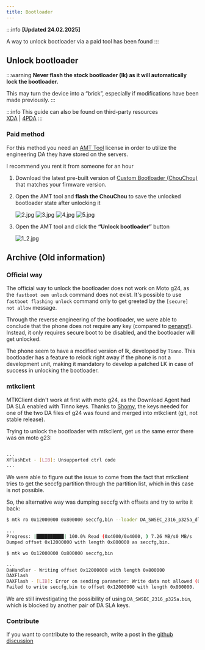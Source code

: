 ```yaml
---
title: Bootloader
---
```


:::info 
**[Updated 24.02.2025]** 

A way to unlock bootloader via a paid tool has been found
:::

## Unlock bootloader
:::warning
**Never flash the stock bootloader (lk) as it will automatically lock the bootloader.**

This may turn the device into a “brick”, especially if modifications have been made previously.
:::

:::info
This guide can also be found on third-party resources<br />
[XDA](https://xdaforums.com/t/moto-g24-g24-power-fogorow-bootloader-unlock.4721213/) | [4PDA](https://4pda.to/forum/index.php?showtopic=1087420&view=findpost&p=135493823)
:::

### Paid method
For this method you need an [AMT Tool](https://androidmultitool.com/) license in order to utilize the engineering DA they have stored on the servers.

I recommend you rent it from someone for an hour

1. Download the latest pre-built version of [Custom Bootloader (ChouChou)](../modding/custom-bootloader.mdx) that matches your firmware version.
2. Open the AMT tool and **flash the ChouChou** to save the unlocked bootloader state after unlocking it

   ![2.jpg](../../static/assets/bootloader/2.jpg)
   ![3.jpg](../../static/assets/bootloader/3.jpg)
   ![4.jpg](../../static/assets/bootloader/4.jpg)
   ![5.jpg](../../static/assets/bootloader/5.jpg)

3. Open the AMT tool and click the **“Unlock bootloader”** button

   ![1_2.jpg](../../static/assets/bootloader/1_2.jpg)

## Archive (Old information)

### Official way

The official way to unlock the bootloader does not work on Moto g24, as the `fastboot oem unlock` command does not exist.
It's possible to use `fastboot flashing unlock` command only to get greeted by the `[secure] not allow` message.

Through the reverse engineering of the bootloader, we were able to conclude that the phone does not require any key (compared to [penangf](https://penangf.fuckyoumoto.xyz/docs/dev/oem-key-algorithm)).
Instead, it only requires secure boot to be disabled, and the bootloader will get unlocked.

The phone seem to have a modified version of lk, developed by `Tinno`. This bootloader has a feature to relock right away if the phone is not a development unit, making it mandatory to develop a patched LK in case of success in unlocking the bootloader.

### mtkclient

MTKClient didn't work at first with moto g24, as the Download Agent had DA SLA enabled with Tinno keys.
Thanks to [Shomy](https://github.com/shomykohai), the keys needed for one of the two DA files of g24 was found and merged into mtkclient (git, not stable release).

Trying to unlock the bootloader with mtkclient, get us the same error there was on moto g23:

```sh

...
XFlashExt - [LIB]: Unsupported ctrl code
...
```

We were able to figure out the issue to come from the fact that mtkclient tries to get the seccfg partition through the partition list, which in this case is not possible.

So, the alternative way was dumping seccfg with offsets and try to write it back:

```sh
$ mtk ro 0x12000000 0x800000 seccfg,bin --loader DA_SWSEC_2316_p325a_dl_forbidden3.bin

...
Progress: |██████████| 100.0% Read (0x4000/0x4000, ) 7.26 MB/s0 MB/s
Dumped offset 0x12000000 with length 0x800000 as seccfg,bin.

$ mtk wo 0x12000000 0x800000 seccfg,bin

...
DaHandler - Writing offset 0x12000000 with length 0x800000
DAXFlash
DAXFlash - [LIB]: Error on sending parameter: Write data not allowed (0xc002000c)
Failed to write seccfg,bin to offset 0x12000000 with length 0x800000.
```

We are still investigating the possibility of using `DA_SWSEC_2316_p325a.bin`, which is blocked by another pair of DA SLA keys.


### Contribute

If you want to contribute to the research, write a post in the [github discussion](https://github.com/orgs/moto-fogorow/discussions/1)


